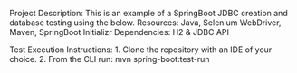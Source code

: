 Project Description:
    This is an example of a SpringBoot JDBC creation and database testing using the below.
    Resources: Java, Selenium WebDriver, Maven, SpringBoot Initializr
      Dependencies: H2 & JDBC API

Test Execution Instructions:
    1. Clone the repository with an IDE of your choice.
    2. From the CLI run: mvn spring-boot:test-run
